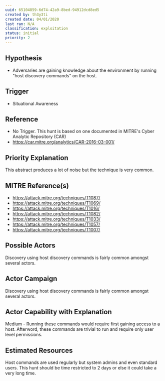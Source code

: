 ```yaml
---
uuid: 65104859-6d74-42a9-8bed-94912dcd8ed5
created by: th3y3ti
created date: 04/01/2020
last ran: N/A
classification: exploitation
status: initial
priority: 2
---
```


## Hypothesis
- Adversaries are gaining knowledge about the environment by running "host discovery commands" on the host.

## Trigger
- Situational Awareness

## Reference
- No Trigger. This hunt is based on one documented in MITRE's Cyber Analytic Repository (CAR)
- https://car.mitre.org/analytics/CAR-2016-03-001/

## Priority Explanation
This abstract produces a lot of noise but the technique is very common.

## MITRE Reference(s)
- https://attack.mitre.org/techniques/T1087/
- https://attack.mitre.org/techniques/T1069/
- https://attack.mitre.org/techniques/T1016/
- https://attack.mitre.org/techniques/T1082/
- https://attack.mitre.org/techniques/T1033/
- https://attack.mitre.org/techniques/T1057/
- https://attack.mitre.org/techniques/T1007/

## Possible Actors
Discovery using host discovery commands is fairly common amongst several actors.

## Actor Campaign
Discovery using host discovery commands is fairly common amongst several actors.

## Actor Capability with Explanation
Medium - Running these commands would require first gaining access to a host. Afterword, these commands are trivial to run and require only user level permissions.

## Estimated Resources
Host commands are used regularly but system admins and even standard users. This hunt should be time restricted to 2 days or else it could take a very long time.
